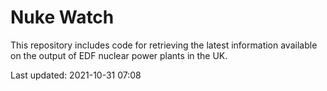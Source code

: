 # Nuke Watch

This repository includes code for retrieving the latest information available on the output of EDF nuclear power plants in the UK.

Last updated: 2021-10-31 07:08